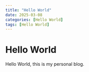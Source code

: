 ```yaml
---
title: "Hello World"
date: 2025-03-08
categories: [Hello World]
tags: [Hello World]
---
```


# Hello World

Hello World, this is my personal blog.
